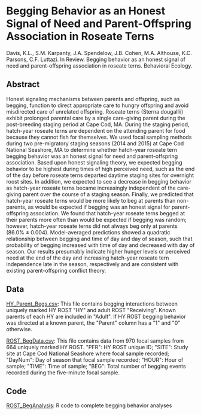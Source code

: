 # Begging Behavior as an Honest Signal of Need and Parent-Offspring Association in Roseate Terns 

Davis, K.L., S.M. Karpanty, J.A. Spendelow, J.B. Cohen, M.A. Althouse, K.C. Parsons, C.F. Luttazi. In Review. Begging behavior as an honest signal of need and parent-offspring association in roseate terns. Behavioral Ecology.

## Abstract
Honest signaling mechanisms between parents and offspring, such as begging, function to direct appropriate care to hungry offspring and avoid misdirected care of unrelated offspring. Roseate terns (Sterna dougallii) exhibit prolonged parental care by a single care-giving parent during the post-breeding staging period at Cape Cod, MA. During the staging period, hatch-year roseate terns are dependent on the attending parent for food because they cannot fish for themselves. We used focal sampling methods during two pre-migratory staging seasons (2014 and 2015) at Cape Cod National Seashore, MA to determine whether hatch-year roseate tern begging behavior was an honest signal for need and parent-offspring association. Based upon honest signaling theory, we expected begging behavior to be highest during times of high perceived need, such as the end of the day before roseate terns departed daytime staging sites for overnight roost sites. In addition, we expected to see a decrease in begging behavior as hatch-year roseate terns became increasingly independent of the care-giving parent over the course of a staging season. Finally, we predicted that hatch-year roseate terns would be more likely to beg at parents than non-parents, as would be expected if begging was an honest signal for parent-offspring association. We found that hatch-year roseate terns begged at their parents more often than would be expected if begging was random; however, hatch-year roseate terns did not always beg only at parents (86.0% ± 0.004). Model-averaged predictions showed a quadratic relationship between begging and time of day and day of season, such that probability of begging increased with time of day and decreased with day of season. Our results presumably indicate higher hunger levels or perceived need at the end of the day and increasing hatch-year roseate tern independence late in the season, respectively  and are consistent with existing parent-offspring conflict theory.  
## Data
[HY_Parent_Begs.csv](https://github.com/davisk93/ROST-Begging-Behavior/blob/master/HY_Parent_Begs.csv): This file contains begging interactions between uniquely marked HY ROST "HY" and adult ROST "Receiving". Known parents of each HY are included in "Adult". If HY ROST begging behavior was directed at a known parent, the "Parent" column has a "1" and "0" otherwise. 

[ROST_BegData.csv](https://github.com/davisk93/ROST-Begging-Behavior/blob/master/ROST_BegData.csv): This file contains data from 970 focal samples from 664 uniquely marked HY ROST. 
"PFR": HY ROST unique ID;
"SITE": Study site at Cape Cod National Seashore where focal sample recorded;
"DayNum": Day of season that focal sample recorded;
"HOUR": Hour of sample;
"TIME": Time of sample;
"BEG": Total number of begging events recorded during the five-minute focal sample.
## Code
[ROST_BegAnalysis](https://github.com/davisk93/ROST-Begging-Behavior/blob/master/ROST_BegAnalysis.R): R code to complete begging behavior analyses
